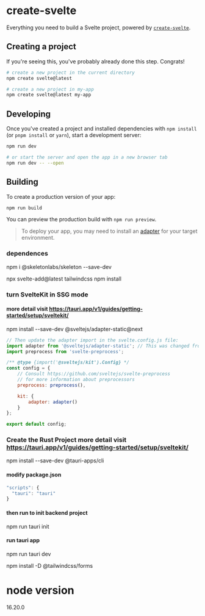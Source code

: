 # create-svelte

Everything you need to build a Svelte project, powered by [`create-svelte`](https://github.com/sveltejs/kit/tree/master/packages/create-svelte).

## Creating a project

If you're seeing this, you've probably already done this step. Congrats!

```bash
# create a new project in the current directory
npm create svelte@latest

# create a new project in my-app
npm create svelte@latest my-app
```

## Developing

Once you've created a project and installed dependencies with `npm install` (or `pnpm install` or `yarn`), start a development server:

```bash
npm run dev

# or start the server and open the app in a new browser tab
npm run dev -- --open
```

## Building

To create a production version of your app:

```bash
npm run build
```

You can preview the production build with `npm run preview`.

> To deploy your app, you may need to install an [adapter](https://kit.svelte.dev/docs/adapters) for your target environment.

### dependences

npm i @skeletonlabs/skeleton --save-dev

npx svelte-add@latest tailwindcss
npm install

### turn SvelteKit in SSG mode

#### more detail visit https://tauri.app/v1/guides/getting-started/setup/sveltekit/

npm install --save-dev @sveltejs/adapter-static@next

```js
// Then update the adapter import in the svelte.config.js file:
import adapter from '@sveltejs/adapter-static'; // This was changed from adapter-auto
import preprocess from 'svelte-preprocess';

/** @type {import('@sveltejs/kit').Config} */
const config = {
	// Consult https://github.com/sveltejs/svelte-preprocess
	// for more information about preprocessors
	preprocess: preprocess(),

	kit: {
		adapter: adapter()
	}
};

export default config;
```

### Create the Rust Project more detail visit https://tauri.app/v1/guides/getting-started/setup/sveltekit/

npm install --save-dev @tauri-apps/cli

#### modify package.json

```js
"scripts": {
  "tauri": "tauri"
}
```

#### then run to init backend project

npm run tauri init

#### run tauri app

npm run tauri dev

npm install -D @tailwindcss/forms

# node version 
16.20.0